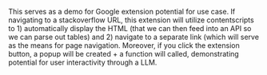 This serves as a demo for Google extension potential for use case. If navigating to a stackoverflow URL, this extension will utilize contentscripts to 1) automatically display the HTML (that we can then feed into an API so we can parse out tables) and 2) navigate to a separate link (which will serve as the means for page navigation. Moreover, if you click the extension button, a popup will be created + a function will called, demonstrating potential for user interactivity through a LLM.
